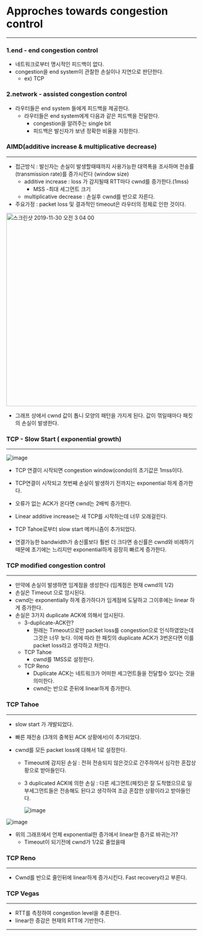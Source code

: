 # Approches towards congestion control

----

###	1.end - end congestion control

- 네트워크로부터 명시적인 피드백이 없다.
- congestion을 end system이 관찰한 손실이나 지연으로 판단한다.
  - ex) TCP



### 2.network - assisted congestion control

- 라우터들은 end system 들에게 피드백을 제공한다.
  - 라우터들은 end system에게 다음과 같은 피드백을 전달한다.
    - congestion을 알려주는 single bit
    - 피드백은 발신자가 보낸 정확한 비율을 지정한다.



### AIMD(additive increase & multiplicative decrease)

----

- 접근방식 : 발신자는 손실이 발생할때때까지  사용가능한 대역폭을 조사하며  전송률 (transmission rate)를 증가시킨다 (window size)
  - additive increase : loss 가 감지될때 RTT마다 cwnd를 증가한다.(1mss)
    - MSS -최대 세그먼트 크기
  - multiplicative decrease : 손실후 cwnd를 반으로 자른다.
- 주요가정 : packet loss 및 결과적인 timeout은 라우터의 정체로 인한 것이다.

<img width="512" alt="스크린샷 2019-11-30 오전 3 04 00" src="https://user-images.githubusercontent.com/48313074/69884930-132ec400-131e-11ea-9063-61428aa4a2d7.png">



- 그래프 상에서 cwnd 값이 톱니 모양의 패턴을 가지게 된다. 값이 꺾일때마다 패킷의 손실이 발생한다.



### TCP - Slow Start ( exponential growth)

----

![image](https://user-images.githubusercontent.com/48313074/70141784-1a1d5400-16db-11ea-9c28-b3d6c8633e26.png)

- TCP 연결이 시작되면 congestion window(condo)의 초기값은 1mss이다.

- TCP연결이 시작되고 첫번째 손실이 발생하기 전까지는 exponential 하게 증가한다.

- 오류가 없는 ACK가 온다면 cwnd는 2배씩 증가한다.

- Linear additive increase는 새 TCP를 시작하는데 너무 오래걸린다.

- TCP Tahoe로부터 slow start 메커니즘이 추가되었다.

- 연결가능한 bandwidth가 송신률보다 훨씬 더 크다면 송신률은 cwnd와 비례하기 때문에 초기에는 느리지만 exponential하게 굉장히 빠르게 증가한다.

  

### TCP modified congestion control

---

- 만약에 손실이 발생하면 임계점을 생성한다 (임계점은 현재 cwnd의 1/2)
- 손실은 Timeout 으로 암시된다.
- cwnd는 exponentially 하게 증가하다가 임계점에 도달하고 그이후에는 linear 하게 증가한다.
- 손실은 3가지 duplicate ACK에 의해서 암시된다.
  - 3-duplicate-ACK란?
    - 원래는 Timeout으로만 packet loss를 congestion으로 인식하였었는데 그것은 너무 늦다. 이에 따라 한 패킷의 duplicate ACK가 3번온다면 이를 packet loss라고 생각하고 처한다.
  - TCP Tahoe
    - cwnd를 1MSS로 설정한다.
  - TCP Reno
    - Duplicate ACK는 네트워크가 어떠한 세그먼트들을 전달할수 있다는 것을 의미한다.
    - cwnd는 반으로 준뒤에 linear하게 증가한다.



### TCP Tahoe

----

-  slow start 가 개발되었다.

- 빠른 재전송 (3개의 중복된 ACK 상황에서)이 추가되었다.

- cwnd를 모든 packet loss에 대해서 1로 설정한다.

  - Timeout에 감지된 손실 : 전혀 전송되지 않은것으로 간주하여서 심각한 혼잡상황으로 받아들인다.

  - 3 duplicated ACK에 의한 손실 : 다른 세그먼트(페킷)은 잘 도착했으므로 일부세그먼트들은 전송해도 뒨다고 생각하여 조금 혼잡한 상황이라고 받아들인다.

    

    ![image](https://user-images.githubusercontent.com/48313074/70145683-04605c80-16e4-11ea-851e-859b89328db2.png)



![image](https://user-images.githubusercontent.com/48313074/70146189-0c6ccc00-16e5-11ea-8670-96bd4aaea620.png)

- 위의 그래프에서 언제 exponential한 증가에서 linear한 증가로 바귀는가?
  - Timeout이 되기전에 cwnd가 1/2로 줄었을때

### TCP Reno

----

- Cwnd를 반으로 줄인뒤에 linear하게 증가시킨다. Fast recovery라고 부른다.



### TCP Vegas

---

- RTT를 측정하여 congestion level을 추론한다.
- linear한 증감은 현재의 RTT에 기반한다.

----



